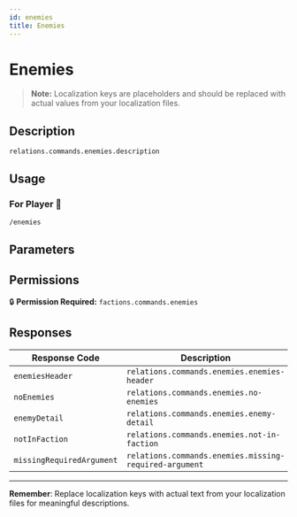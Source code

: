 ```yaml
---
id: enemies
title: Enemies
---
```


# Enemies

> **Note:** Localization keys are placeholders and should be replaced with actual values from your localization files.

## Description

`relations.commands.enemies.description`

## Usage

### For Player 👤

```bash
/enemies
```

## Parameters

## Permissions

🔒 **Permission Required:** `factions.commands.enemies`

## Responses

| Response Code             | Description                                         |
|---------------------------|-----------------------------------------------------|
| `enemiesHeader` | `relations.commands.enemies.enemies-header` |
| `noEnemies` | `relations.commands.enemies.no-enemies` |
| `enemyDetail` | `relations.commands.enemies.enemy-detail` |
| `notInFaction` | `relations.commands.enemies.not-in-faction` |
| `missingRequiredArgument` | `relations.commands.enemies.missing-required-argument` |

---
**Remember**: Replace localization keys with actual text from your localization files for meaningful descriptions.
